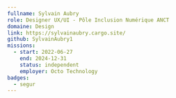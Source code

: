 ```yaml
---
fullname: Sylvain Aubry
role: Designer UX/UI - Pôle Inclusion Numérique ANCT
domaine: Design
link: https://sylvainaubry.cargo.site/
github: SylvainAubry1
missions:
  - start: 2022-06-27
    end: 2024-12-31
    status: independent
    employer: Octo Technology
badges:
  - segur
---
```




